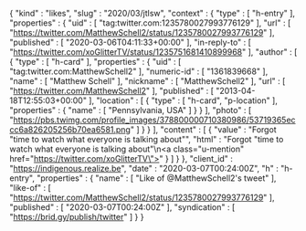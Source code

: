 {
  "kind" : "likes",
  "slug" : "2020/03/jtlsw",
  "context" : {
    "type" : [ "h-entry" ],
    "properties" : {
      "uid" : [ "tag:twitter.com:1235780027993776129" ],
      "url" : [ "https://twitter.com/MatthewSchell2/status/1235780027993776129" ],
      "published" : [ "2020-03-06T04:11:33+00:00" ],
      "in-reply-to" : [ "https://twitter.com/xoGlitterTV/status/1235751681410899968" ],
      "author" : [ {
        "type" : [ "h-card" ],
        "properties" : {
          "uid" : [ "tag:twitter.com:MatthewSchell2" ],
          "numeric-id" : [ "1361839668" ],
          "name" : [ "Matthew Schell" ],
          "nickname" : [ "MatthewSchell2" ],
          "url" : [ "https://twitter.com/MatthewSchell2" ],
          "published" : [ "2013-04-18T12:55:03+00:00" ],
          "location" : [ {
            "type" : [ "h-card", "p-location" ],
            "properties" : {
              "name" : [ "Pennsylvania, USA" ]
            }
          } ],
          "photo" : [ "https://pbs.twimg.com/profile_images/378800000710380986/53719365eccc6a826205256b70ea6581.png" ]
        }
      } ],
      "content" : [ {
        "value" : "Forgot \"time to watch what everyone is talking about\"",
        "html" : "Forgot \"time to watch what everyone is talking about\"\n<a class=\"u-mention\" href=\"https://twitter.com/xoGlitterTV\"></a>"
      } ]
    }
  },
  "client_id" : "https://indigenous.realize.be",
  "date" : "2020-03-07T00:24:00Z",
  "h" : "h-entry",
  "properties" : {
    "name" : [ "Like of @MatthewSchell2's tweet" ],
    "like-of" : [ "https://twitter.com/MatthewSchell2/status/1235780027993776129" ],
    "published" : [ "2020-03-07T00:24:00Z" ],
    "syndication" : [ "https://brid.gy/publish/twitter" ]
  }
}
